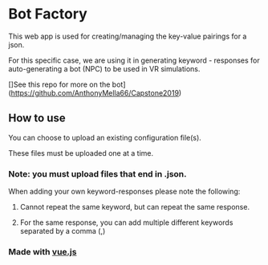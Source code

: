 # Bot Factory

This web app is used for creating/managing the key-value pairings for a json. 

For this specific case, we are using it in generating keyword - responses for auto-generating a bot (NPC) to be used in VR simulations.

[]See this repo for more on the bot](https://github.com/AnthonyMella66/Capstone2019)

## How to use

You can choose to upload an existing configuration file(s).

These files must be uploaded one at a time.

### Note: you must upload files that end in .json.



When adding your own keyword-responses please note the following:

1. Cannot repeat the same keyword, but can repeat the same response.

2. For the same response, you can add multiple different keywords separated by a comma (,)

### Made with [vue.js](https://vuejs.org/)
